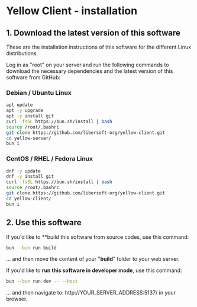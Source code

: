 # Yellow Client - installation

## 1. Download the latest version of this software

These are the installation instructions of this software for the different Linux distributions.

Log in as "root" on your server and run the following commands to download the necessary dependencies and the latest version of this software from GitHub:

### Debian / Ubuntu Linux

```sh
apt update
apt -y upgrade
apt -y install git
curl -fsSL https://bun.sh/install | bash
source /root/.bashrc
git clone https://github.com/libersoft-org/yellow-client.git
cd yellow-server/
bun i
```

### CentOS / RHEL / Fedora Linux

```sh
dnf -y update
dnf -y install git
curl -fsSL https://bun.sh/install | bash
source /root/.bashrc
git clone https://github.com/libersoft-org/yellow-client.git
cd yellow-client/
bun i
```

## 2. Use this software

If you'd like to **build this software from source codes, use this command:

```sh
bun --bun run build
```

... and then move the content of your "**build**" folder to your web server.

If you'd like to **run this software in developer mode**, use this command:

```sh
bun --bun run dev -- --host
```

... and then navigate to: http://YOUR_SERVER_ADDRESS:5137/ in your browser.
